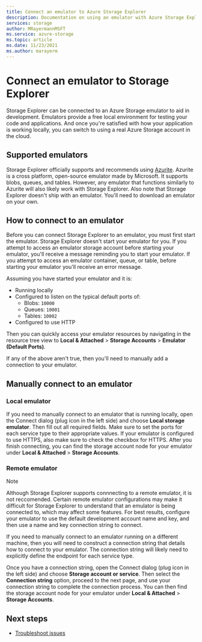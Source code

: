 ```yaml
---
title: Connect an emulator to Azure Storage Explorer
description: Documentation on using an emulator with Azure Storage Explorer
services: storage
author: MRayermannMSFT
ms.service: azure-storage
ms.topic: article
ms.date: 11/23/2021
ms.author: marayerm
---
```


# Connect an emulator to Storage Explorer

Storage Explorer can be connected to an Azure Storage emulator to aid in development. Emulators provide a free local environment for testing your code and applications. And once you're satisfied with how your application is working locally, you can switch to using a real Azure Storage account in the cloud.

## Supported emulators

Storage Explorer officially supports and recommends using [Azurite](./storage-use-azurite.md). Azurite is a cross platform, open-source emulator made by Microsoft. It supports blobs, queues, and tables. However, any emulator that functions similarly to Azurite will also likely work with Storage Explorer. Also note that Storage Explorer doesn't ship with an emulator. You'll need to download an emulator on your own.

## How to connect to an emulator

Before you can connect Storage Explorer to an emulator, you must first start the emulator. Storage Explorer doesn't start your emulator for you. If you attempt to access an emulator storage account before starting your emulator, you'll receive a message reminding you to start your emulator. If you attempt to access an emulator container, queue, or table, before starting your emulator you'll receive an error message.

Assuming you have started your emulator and it is:
- Running locally
- Configured to listen on the typical default ports of:
    - Blobs: `10000`
    - Queues: `10001`
    - Tables: `10002`
- Configured to use HTTP

Then you can quickly access your emulator resources by navigating in the resource tree view to **Local & Attached** > **Storage Accounts** > **Emulator (Default Ports)**.

If any of the above aren't true, then you'll need to manually add a connection to your emulator.

## Manually connect to an emulator

### Local emulator

If you need to manually connect to an emulator that is running locally, open the Connect dialog (plug icon in the left side) and choose **Local storage emulator**. Then fill out all required fields. Make sure to set the ports for each service type to their appropriate values. If your emulator is configured to use HTTPS, also make sure to check the checkbox for HTTPS. After you finish connecting, you can find the storage account node for your emulator under  **Local & Attached** > **Storage Accounts**.

### Remote emulator

> [!NOTE]
> Although Storage Explorer supports connnecting to a remote emulator, it is not reccomended. Certain remote emulator configurations may make it difficult for Storage Explorer to understand that an emulator is being connected to, which may affect some features. For best results, configure your emulator to use the default development account name and key, and then use a name and key connection string to connect.

If you need to manually connect to an emulator running on a different machine, then you will need to construct a connection string that details how to connect to your emulator. The connection string will likely need to explicitly define the endpoint for each service type.

Once you have a connection string, open the Connect dialog (plug icon in the left side) and choose **Storage account or service**. Then select the **Connection string** option, proceed to the next page, and use your connection string to complete the connection process. You can then find the storage account node for your emulator under **Local & Attached** > **Storage Accounts**.

## Next steps

- [Troubleshoot issues](./storage-explorer-troubleshooting.md#sign-in-issues)
